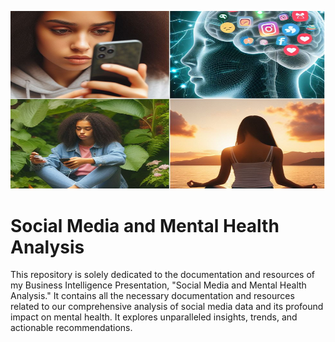 <p align="center"><img src= "https://github.com/MarianOforiYeboah/Business-Intelligence-Presentation/blob/main/Images/AI_banner.png" alt ="trends" style='width:600px;'></p>


# Social Media and Mental Health Analysis #


This repository is solely dedicated to the documentation and resources of my Business Intelligence Presentation, "Social Media and Mental Health Analysis." It contains all the necessary documentation and resources related to our comprehensive analysis of social media data and its profound impact on mental health. It explores unparalleled insights, trends, and actionable recommendations.
